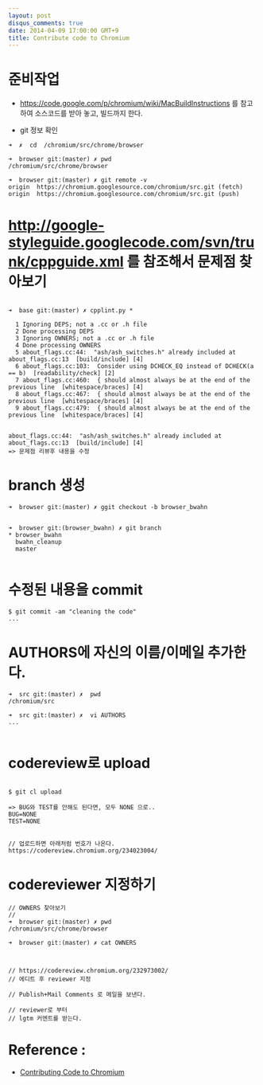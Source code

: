 ```yaml
---
layout: post
disqus_comments: true
date: 2014-04-09 17:00:00 GMT+9
title: Contribute code to Chromium
---
```


# 준비작업

* https://code.google.com/p/chromium/wiki/MacBuildInstructions 를 참고하여 소스코드를 받아 놓고, 빌드까지 한다.


* git 정보 확인 

```
➜  ✗  cd  /chromium/src/chrome/browser

➜  browser git:(master) ✗ pwd
/chromium/src/chrome/browser

➜  browser git:(master) ✗ git remote -v
origin	https://chromium.googlesource.com/chromium/src.git (fetch)
origin	https://chromium.googlesource.com/chromium/src.git (push)
```

# http://google-styleguide.googlecode.com/svn/trunk/cppguide.xml 를 참조해서 문제점 찾아보기

```

➜  base git:(master) ✗ cpplint.py * 

  1 Ignoring DEPS; not a .cc or .h file
  2 Done processing DEPS
  3 Ignoring OWNERS; not a .cc or .h file
  4 Done processing OWNERS
  5 about_flags.cc:44:  "ash/ash_switches.h" already included at about_flags.cc:13  [build/include] [4]
  6 about_flags.cc:103:  Consider using DCHECK_EQ instead of DCHECK(a == b)  [readability/check] [2]
  7 about_flags.cc:460:  { should almost always be at the end of the previous line  [whitespace/braces] [4]
  8 about_flags.cc:467:  { should almost always be at the end of the previous line  [whitespace/braces] [4]
  9 about_flags.cc:479:  { should almost always be at the end of the previous line  [whitespace/braces] [4]
  
```

```
about_flags.cc:44:  "ash/ash_switches.h" already included at about_flags.cc:13  [build/include] [4] 
=> 문제점 리뷰후 내용을 수정 
```

# branch 생성

```
➜  browser git:(master) ✗ ggit checkout -b browser_bwahn


➜  browser git:(browser_bwahn) ✗ git branch
* browser_bwahn
  bwahn_cleanup
  master
  
```

# 수정된 내용을 commit

```
$ git commit -am "cleaning the code"
...
```

# AUTHORS에 자신의 이름/이메일 추가한다.

```
➜  src git:(master) ✗  pwd
/chromium/src

➜  src git:(master) ✗  vi AUTHORS
...


```

# codereview로 upload


```

$ git cl upload

=> BUG와 TEST를 안해도 된다면, 모두 NONE 으로..
BUG=NONE
TEST=NONE


// 업로드하면 아래처럼 번호가 나온다.
https://codereview.chromium.org/234023004/
```

# codereviewer 지정하기

```
// OWNERS 찾아보기 
// 
➜  browser git:(master) ✗ pwd
/chromium/src/chrome/browser

➜  browser git:(master) ✗ cat OWNERS



// https://codereview.chromium.org/232973002/ 
// 에디트 후 reviewer 지정

// Publish+Mail Comments 로 메일을 보낸다. 

// reviewer로 부터 
// lgtm 커멘트를 받는다. 
```


# Reference : 
* [Contributing Code to Chromium]( http://dev.chromium.org/developers/contributing-code )
